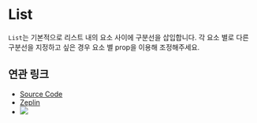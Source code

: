 # List

`List`는 기본적으로 리스트 내의 요소 사이에 구분선을 삽입합니다. 각 요소 별로 다른 구분선을 지정하고 싶은 경우 요소 별 prop을 이용해 조정해주세요.

## 연관 링크

- <a href="https://github.com/toss/tds-web/blob/master/src/react/components/List/List.tsx" target="_blank">Source Code</a>
- <a href="https://zpl.io/VD4Jjxr" target="_blank">Zeplin</a>
- ![](https://cdn.zeplin.io/5a1b7b191cf622c5d960da17/screens/04DD2995-47CE-4E46-B59C-9A178FC832D6.png)
